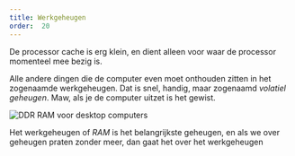 ```yaml
---
title: Werkgeheugen
order:  20
---
```



De processor cache is erg klein, en dient alleen voor waar de processor momenteel mee bezig is.

Alle andere dingen die de computer even moet onthouden zitten in het zogenaamde werkgeheugen.
Dat is snel, handig, maar zogenaamd _volatiel geheugen_. Maw, als je de computer uitzet is het gewist. 

![DDR RAM voor desktop computers](ram.jpg)

Het werkgeheugen of _RAM_ is het belangrijkste geheugen, en als we over geheugen
praten zonder meer, dan gaat het over het werkgeheugen

